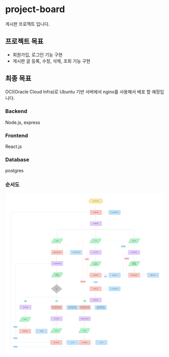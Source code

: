 # project-board

게시판 프로젝트 입니다.

## 프로젝트 목표

- 회원가입, 로그인 기능 구현
- 게시판 글 등록, 수정, 삭제, 조회 기능 구현

## 최종 목표

OCI(Oracle Cloud Infra)로 Ubuntu 기반 서버에서 nginx를 사용해서 배포 할 예정입니다.

### Backend

Node.js, express

### Frontend

React.js

### Database

postgres

### 순서도

![ex_screenshot](./asset/flowchart.png)
